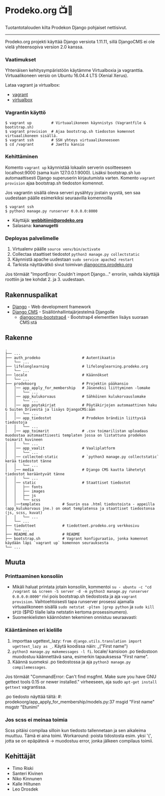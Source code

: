# Prodeko.org :tv::rainbow:

Tuotantotalouden kilta Prodekon Django pohjaiset nettisivut.

---

 Prodeko.org projekti käyttää Django versiota 1.11.11, sillä DjangoCMS ei ole vielä yhteensopiva version 2.0 kanssa.

### Vaatimukset

Yhtenäisen kehitysympäristöön käytämme Virtualboxia ja vagranttia. Virtuaalikoneen versio on Ubuntu 16.04.4 LTS (Xenial Xerus).

Lataa vagrant ja virtualbox:
- [vagrant](https://www.vagrantup.com/downloads.html)
- [virtualbox](https://www.virtualbox.org/wiki/Downloads)

### Vagrantin käyttö
```
$ vagrant up         # Virtuaalikoneen käynnistys (Vagrantfile & bootstrap.sh)
$ vagrant provision  # Ajaa bootstrap.sh tiedoston komennot virtuaalikoneen sisällä.
$ vagrant ssh        # SSH yhteys virtuaalikoneeseen
$ cd /vagrant        # Jaettu kansio
```

### Kehittäminen

Komento `vagrant up` käynnistää lokaalin serverin osoitteeseen localhost:9000 (sama kuin 127.0.0.1:9000). Lisäksi bootstrap.sh luo automaattisesti Django superuserin kirjautumista varten. Komento `vagrant provision` ajaa bootstrap.sh tiedoston komennot. 

Jos vagrantin sisällä oleva serveri pysähtyy jostain syystä, sen saa uudestaan päälle esimerkiksi seuraavilla komennoilla

```
$ vagrant ssh
$ python3 manage.py runserver 0.0.0.0:8000
```

- Käyttäjä: **webbitiimi@prodeko.org**
- Salasana: **kananugetti**


### Deployas palvelimelle

1. Virtualenv päälle `source venv/bin/activate`
2. Collectaa staattiset tiedostot `python3 manage.py collectstatic`
3. Käynnistä apache uudestaan `sudo service apache2 restart`
4. Tarkista näyttävätkö sivut toimivan [djangocms.prodeko.org](https://djangocms.prodeko.org)

Jos törmäät "ImportError: Couldn't import Django..." erroriin, vaihda käyttäjä roottiin ja tee kohdat 2. ja 3. uudestaan.

## Rakennuspalikat

* [Django](https://reactjs.org/) - Web development framework
* [Django CMS](https://www.django-cms.org/en/) - Sisällönhallintajärjestelmä Djangolle
  * [djangocms-bootstrap4](https://github.com/divio/djangocms-bootstrap4) - Bootstrap4 elementtien lisäys suoraan CMS:stä

## Rakenne
    .
    ├── ...
    ├── auth_prodeko                   # Autentikaatio
    │   └── ...  
    ├── lifelonglearning               # lifelonglearning.prodeko.org
    │   └── ...  
    ├── locale                         # Käännökset
    │   └── ...  
    ├── prodekoorg                     # Projektin pääkansio
    │   │── app_apply_for_membership   # Jäseneksi liittyminen -lomake
    │   │   └── ...  
    │   │── app_kulukorvaus            # Sähköinen kulukorvauslomake
    │   │   └── ...  
    │   │── app_poytakirjat            # Pöytäkirjojen automaattinen haku G Suiten Drivestä ja lisäys DjangoCMS:ään
    │   │   └── ...  
    │   │── app_tiedostot              # Prodekon brändiin liittyviä tiedostoja
    │   │   └── ...  
    │   │── app_toimarit               # .csv toimarilistan uploadaus muodostaa automaattisesti templaten jossa on listattuna prodekon toimarit kuvineen
    │   │   └── ...  
    │   │── app_vaalit                 # Vaaliplatform
    │   │   └── ...  
    │   │── collected-static           # `python3 manage.py collectstatic` kerää tiedostot tänne
    │   │   └── ...  
    │   │── media                      # Django CMS kautta lähetetyt tiedostot kerääntyvät tänne
    │   │   └── ...  
    │   │── static                     # Staattiset tiedostot
    │   │   ├── fonts
    │   │   ├── images
    │   │   ├── js
    │   │   └── scss
    │   │──templates          # Suurin osa .html tiedostoista - appeilla (app_kulukorvaus jne.) on omat templatensa ja staattiset tiedostonsa (js, scss, kuvat)
    │   │   └── ...  
    │   └── ...  
    ├── tiedotteet            # tiedotteet.prodeko.org verkkosivu
    │   └── ...  
    ├── README.md             # README
    ├── bootstrap.sh          # Vagrant konfiguraatio, jonka komennot käydään läpi `vagrant up` komennon seurauksesta
    └── ...

## Muuta

### Printtaaminen konsoliin
- Mikäli haluat printata jotain konsoliin, kommentoi `su - ubuntu -c "cd /vagrant && screen -S server -d -m python3 manage.py runserver 0.0.0.0:8000"` rivi pois bootstrap.sh tiedostosta ja aja `vagrant provision`. Vaihtoehtoisesti tapa runserver prosessi ajamalla virtuaalikoneen sisällä `sudo netstat -plten |grep python` ja `sudo kill $PID` ($PID tilalle laita netstatin kertoma prosessinumero).
- Suomenkielisten käännösten tekeminen onnistuu seuraavasti: 


### Kääntäminen eri kielille
1. importtaa ugettext_lazy: `from django.utils.translation import ugettext_lazy as _`. Käytä koodissa näin: _("First name")
2. `python3 manage.py makemessages -l fi`. locale/ kansioon .po tiedostoon muodostuu käännettävä sana, esimerkin tapauksessa "First name".
3. Käännä suomeksi .po tiedostossa ja aja `python3 manage.py compilemessages`. 

Jos törmäät "CommandError: Can't find msgfmt. Make sure you have GNU gettext tools 0.15 or newer installed." virheeseen, aja sudo `apt-get install gettext` vagrantissa.

.po tiedosto näyttää tältä: 
#: prodekoorg/app_apply_for_membership/models.py:37
msgid "First name"
msgstr "Etunimi"

### Jos scss ei meinaa toimia
Scss pitäisi compilaa silloin kun tiedosto tallennetaan ja sen aikaleima muuttuu. Tämä ei aina toimi. Workaround: poista tidostosta esim. yksi '{', jotta se on epäpätevä -> muodostuu error, jonka jälkeen compilaus toimii.

## Kehittäjät

* Timo Riski
* Santeri Kivinen
* Niko Kinnunen
* Kalle Hiltunen
* Leo Drosdek
